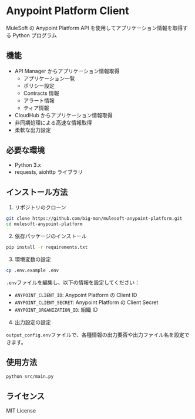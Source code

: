 # Anypoint Platform Client

MuleSoft の Anypoint Platform API を使用してアプリケーション情報を取得する Python プログラム

## 機能

- API Manager からアプリケーション情報取得
  - アプリケーション一覧
  - ポリシー設定
  - Contracts 情報
  - アラート情報
  - ティア情報
- CloudHub からアプリケーション情報取得
- 非同期処理による高速な情報取得
- 柔軟な出力設定

## 必要な環境

- Python 3.x
- requests, aiohttp ライブラリ

## インストール方法

1. リポジトリのクローン

```bash
git clone https://github.com/big-mon/mulesoft-anypoint-platform.git
cd mulesoft-anypoint-platform
```

2. 依存パッケージのインストール

```bash
pip install -r requirements.txt
```

3. 環境変数の設定

```bash
cp .env.example .env
```

`.env`ファイルを編集し、以下の情報を設定してください：

- `ANYPOINT_CLIENT_ID`: Anypoint Platform の Client ID
- `ANYPOINT_CLIENT_SECRET`: Anypoint Platform の Client Secret
- `ANYPOINT_ORGANIZATION_ID`: 組織 ID

4. 出力設定の設定

`output_config.env`ファイルで、各種情報の出力要否や出力ファイル名を設定できます。

## 使用方法

```bash
python src/main.py
```

## ライセンス

MIT License
